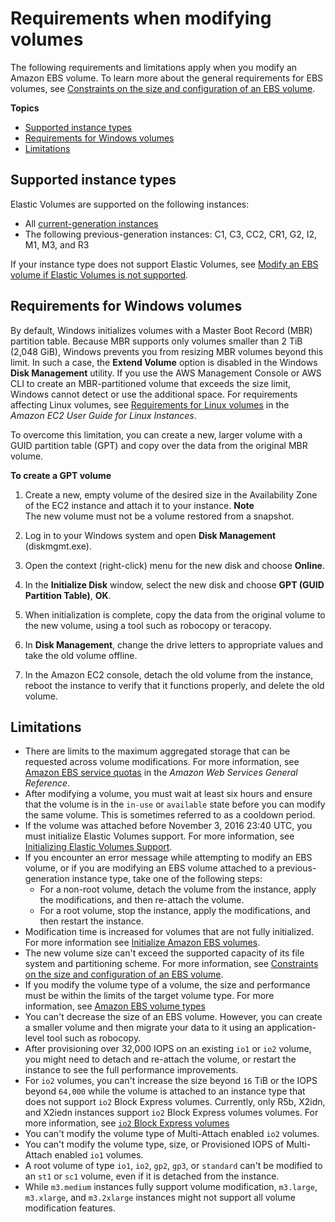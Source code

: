 # Requirements when modifying volumes<a name="modify-volume-requirements"></a>

The following requirements and limitations apply when you modify an Amazon EBS volume\. To learn more about the general requirements for EBS volumes, see [Constraints on the size and configuration of an EBS volume](volume_constraints.md)\.

**Topics**
+ [Supported instance types](#instance-support)
+ [Requirements for Windows volumes](#window-volumes)
+ [Limitations](#elastic-volumes-limitations)

## Supported instance types<a name="instance-support"></a>

Elastic Volumes are supported on the following instances:
+ All [current\-generation instances](instance-types.md#AvailableInstanceTypes)
+ The following previous\-generation instances: C1, C3, CC2, CR1, G2, I2, M1, M3, and R3

If your instance type does not support Elastic Volumes, see [Modify an EBS volume if Elastic Volumes is not supported](requesting-ebs-volume-modifications.md#modify-volume-stop-start)\.

## Requirements for Windows volumes<a name="window-volumes"></a>

By default, Windows initializes volumes with a Master Boot Record \(MBR\) partition table\. Because MBR supports only volumes smaller than 2 TiB \(2,048 GiB\), Windows prevents you from resizing MBR volumes beyond this limit\. In such a case, the **Extend Volume** option is disabled in the Windows **Disk Management** utility\. If you use the AWS Management Console or AWS CLI to create an MBR\-partitioned volume that exceeds the size limit, Windows cannot detect or use the additional space\. For requirements affecting Linux volumes, see [Requirements for Linux volumes](https://docs.aws.amazon.com/AWSEC2/latest/UserGuide/volume_constraints.html) in the *Amazon EC2 User Guide for Linux Instances*\.

To overcome this limitation, you can create a new, larger volume with a GUID partition table \(GPT\) and copy over the data from the original MBR volume\. 

**To create a GPT volume**

1. Create a new, empty volume of the desired size in the Availability Zone of the EC2 instance and attach it to your instance\. 
**Note**  
The new volume must not be a volume restored from a snapshot\.

1. Log in to your Windows system and open **Disk Management** \(diskmgmt\.exe\)\. 

1. Open the context \(right\-click\) menu for the new disk and choose **Online**\.

1. In the **Initialize Disk** window, select the new disk and choose **GPT \(GUID Partition Table\)**, **OK**\.

1. When initialization is complete, copy the data from the original volume to the new volume, using a tool such as robocopy or teracopy\.

1. In **Disk Management**, change the drive letters to appropriate values and take the old volume offline\.

1. In the Amazon EC2 console, detach the old volume from the instance, reboot the instance to verify that it functions properly, and delete the old volume\.

## Limitations<a name="elastic-volumes-limitations"></a>
+ There are limits to the maximum aggregated storage that can be requested across volume modifications\. For more information, see [Amazon EBS service quotas](https://docs.aws.amazon.com/general/latest/gr/ebs-service.html#limits_ebs) in the *Amazon Web Services General Reference*\.
+ After modifying a volume, you must wait at least six hours and ensure that the volume is in the `in-use` or `available` state before you can modify the same volume\. This is sometimes referred to as a cooldown period\.
+ If the volume was attached before November 3, 2016 23:40 UTC, you must initialize Elastic Volumes support\. For more information, see [Initializing Elastic Volumes Support](requesting-ebs-volume-modifications.md#initialize-modification-support)\.
+ If you encounter an error message while attempting to modify an EBS volume, or if you are modifying an EBS volume attached to a previous\-generation instance type, take one of the following steps:
  + For a non\-root volume, detach the volume from the instance, apply the modifications, and then re\-attach the volume\.
  + For a root volume, stop the instance, apply the modifications, and then restart the instance\.
+ Modification time is increased for volumes that are not fully initialized\. For more information see [Initialize Amazon EBS volumes](ebs-initialize.md)\.
+ The new volume size can't exceed the supported capacity of its file system and partitioning scheme\. For more information, see [Constraints on the size and configuration of an EBS volume](volume_constraints.md)\.
+ If you modify the volume type of a volume, the size and performance must be within the limits of the target volume type\. For more information, see [Amazon EBS volume types](ebs-volume-types.md)
+ You can't decrease the size of an EBS volume\. However, you can create a smaller volume and then migrate your data to it using an application\-level tool such as  robocopy\.
+ After provisioning over 32,000 IOPS on an existing `io1` or `io2` volume, you might need to detach and re\-attach the volume, or restart the instance to see the full performance improvements\.
+ For `io2` volumes, you can't increase the size beyond `16` TiB or the IOPS beyond `64,000` while the volume is attached to an instance type that does not support `io2` Block Express volumes\. Currently, only R5b, X2idn, and X2iedn instances support `io2` Block Express volumes volumes\. For more information, see [`io2` Block Express volumes](provisioned-iops.md#io2-block-express)
+ You can't modify the volume type of Multi\-Attach enabled `io2` volumes\.
+ You can't modify the volume type, size, or Provisioned IOPS of Multi\-Attach enabled `io1` volumes\.
+ A root volume of type `io1`, `io2`, `gp2`, `gp3`, or `standard` can't be modified to an `st1` or `sc1` volume, even if it is detached from the instance\.
+ While `m3.medium` instances fully support volume modification, `m3.large`, `m3.xlarge`, and `m3.2xlarge` instances might not support all volume modification features\.